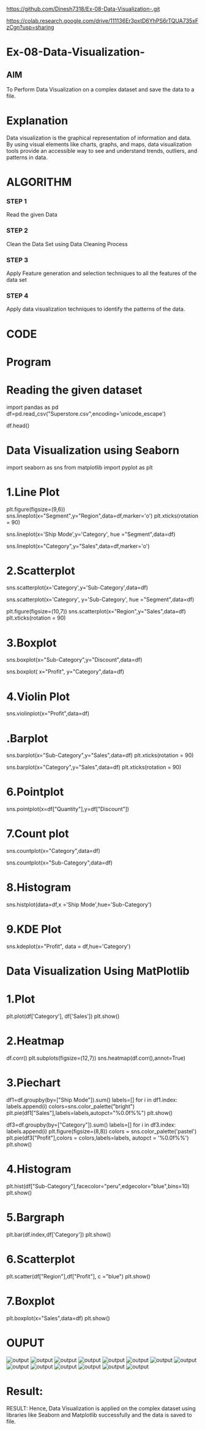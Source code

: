 https://github.com/Dinesh7318/Ex-08-Data-Visualization-.git

https://colab.research.google.com/drive/111136Er3pxtD6YhPS6rTQUA735xFzCgn?usp=sharing

# Ex-08-Data-Visualization-

## AIM
To Perform Data Visualization on a complex dataset and save the data to a file. 

# Explanation
Data visualization is the graphical representation of information and data. By using visual elements like charts, graphs, and maps, data visualization tools provide an accessible way to see and understand trends, outliers, and patterns in data.

# ALGORITHM
### STEP 1
Read the given Data
### STEP 2
Clean the Data Set using Data Cleaning Process
### STEP 3
Apply Feature generation and selection techniques to all the features of the data set
### STEP 4
Apply data visualization techniques to identify the patterns of the data.


# CODE

# Program
# Reading the given dataset

import pandas as pd
df=pd.read_csv("Superstore.csv",encoding='unicode_escape')

df.head()

# Data Visualization using Seaborn

import seaborn as sns
from matplotlib import pyplot as plt

# 1.Line Plot

plt.figure(figsize=(9,6))
sns.lineplot(x="Segment",y="Region",data=df,marker='o')
plt.xticks(rotation = 90)

sns.lineplot(x='Ship Mode',y='Category', hue ="Segment",data=df)

sns.lineplot(x="Category",y="Sales",data=df,marker='o')

# 2.Scatterplot

sns.scatterplot(x='Category',y='Sub-Category',data=df)

sns.scatterplot(x='Category', y='Sub-Category', hue ="Segment",data=df)

plt.figure(figsize=(10,7))
sns.scatterplot(x="Region",y="Sales",data=df)
plt.xticks(rotation = 90)

# 3.Boxplot

sns.boxplot(x="Sub-Category",y="Discount",data=df)

sns.boxplot( x="Profit", y="Category",data=df)

 # 4.Violin Plot

sns.violinplot(x="Profit",data=df)

# .Barplot

sns.barplot(x="Sub-Category",y="Sales",data=df)
plt.xticks(rotation = 90)

sns.barplot(x="Category",y="Sales",data=df)
plt.xticks(rotation = 90)

# 6.Pointplot

sns.pointplot(x=df["Quantity"],y=df["Discount"])

# 7.Count plot

sns.countplot(x="Category",data=df)

sns.countplot(x="Sub-Category",data=df)

# 8.Histogram

sns.histplot(data=df,x ='Ship Mode',hue='Sub-Category')

# 9.KDE Plot

sns.kdeplot(x="Profit", data = df,hue='Category')

# Data Visualization Using MatPlotlib

# 1.Plot

plt.plot(df['Category'], df['Sales'])
plt.show()

# 2.Heatmap

df.corr()
plt.subplots(figsize=(12,7))
sns.heatmap(df.corr(),annot=True)

# 3.Piechart

df1=df.groupby(by=["Ship Mode"]).sum()
labels=[]
for i in df1.index:
    labels.append(i)
colors=sns.color_palette("bright")
plt.pie(df1["Sales"],labels=labels,autopct="%0.0f%%")
plt.show()

df3=df.groupby(by=["Category"]).sum()
labels=[]
for i in df3.index:
    labels.append(i) 
plt.figure(figsize=(8,8))
colors = sns.color_palette('pastel')
plt.pie(df3["Profit"],colors = colors,labels=labels, autopct = '%0.0f%%')
plt.show()

# 4.Histogram

plt.hist(df["Sub-Category"],facecolor="peru",edgecolor="blue",bins=10)
plt.show()

# 5.Bargraph

plt.bar(df.index,df['Category'])
plt.show()

# 6.Scatterplot

plt.scatter(df["Region"],df["Profit"], c ="blue")
plt.show() 

# 7.Boxplot

plt.boxplot(x="Sales",data=df)
plt.show()

# OUPUT
![output](.//t1.png)
![output](.//t2.png)
![output](.//t3.png)
![output](.//t4.png)
![output](.//t5.png)
![output](.//t6.png)
![output](.//t7.png)
![output](.//t8.png)
![output](.//t9.png)
![output](.//t10.png)
![output](.//t11.png)
![output](.//t12.png)
![output](.//t13.png)
![output](.//t14.png)


# Result:
RESULT:
Hence, Data Visualization is applied on the complex dataset using libraries like Seaborn and Matplotlib successfully and the data is saved to file.
